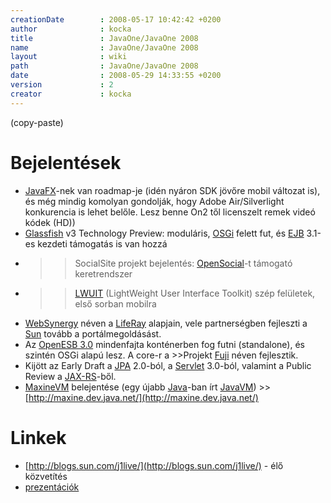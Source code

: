 ```yaml
---
creationDate        : 2008-05-17 10:42:42 +0200 
author              : kocka 
title               : JavaOne/JavaOne 2008 
name                : JavaOne/JavaOne 2008 
layout              : wiki 
path                : JavaOne/JavaOne 2008 
date                : 2008-05-29 14:33:55 +0200 
version             : 2 
creator             : kocka 
---
```

(copy-paste)

# Bejelentések

*   [JavaFX](../JavaFX.html)-nek van roadmap-je (idén nyáron SDK jövőre mobil változat is), és még mindig komolyan gondolják, hogy Adobe Air/Silverlight konkurencia is lehet belőle. Lesz benne On2 től licenszelt remek videó kódek (HD))
*   [Glassfish](../glassfish.html) v3 Technology Preview: moduláris, [OSGi](../OSGi.html) felett fut, és [EJB](../EJB.html) 3.1-es kezdeti támogatás is van hozzá
*   >>SocialSite projekt bejelentés: [OpenSocial](../Missing.html)-t támogató keretrendszer
*   >>[LWUIT](../Missing.html) (LightWeight User Interface Toolkit) szép felületek, első sorban mobilra
*   [WebSynergy](../Missing.html) néven a [LifeRay](../liferay.html) alapjain, vele partnerségben fejleszti a [Sun](../Sun.html) tovább a portálmegoldásást.
*   Az [OpenESB 3.0](../Missing.html) mindenfajta konténerben fog futni (standalone), és szintén OSGi alapú lesz. A core-r a >>Projekt [Fuji](../Fuji.html) néven fejlesztik.
*   Kijött az Early Draft a [JPA](../JPA.html) 2.0-ból, a [Servlet](../servlet.html) 3.0-ból, valamint a Public Review a [JAX-RS](../Missing.html)-ből.
*   [MaxineVM](../Missing.html) belejentése (egy újabb [Java](../java.html)-ban írt [JavaVM](../JRE.html)) >>[http://maxine.dev.java.net/](http://maxine.dev.java.net/)

# Linkek

*   [http://blogs.sun.com/j1live/](http://blogs.sun.com/j1live/) - élő közvetítés
*   [prezentációk](http://developers.sun.com/learning/javaoneonline/j1online.jsp?track=coolstuff&yr=2008)

